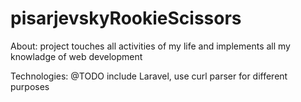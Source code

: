 # pisarjevskyRookieScissors
About: project touches all activities of my life and implements all my knowladge of web development

Technologies: @TODO include Laravel, use curl parser for different purposes

 
